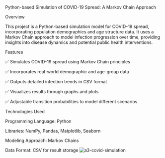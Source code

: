 Python-based Simulation of COVID-19 Spread: A Markov Chain Approach

Overview

This project is a Python-based simulation model for COVID-19 spread, incorporating population demographics and age structure data. It uses a Markov Chain approach to model infection progression over time, providing insights into disease dynamics and potential public health interventions.

Features

✅ Simulates COVID-19 spread using Markov Chain principles

✅ Incorporates real-world demographic and age-group data

✅ Outputs detailed infection trends in CSV format

✅ Visualizes results through graphs and plots

✅ Adjustable transition probabilities to model different scenarios

Technologies Used

Programming Language: Python

Libraries: NumPy, Pandas, Matplotlib, Seaborn

Modeling Approach: Markov Chains

Data Format: CSV for result storage
![a3-covid-simulation](https://github.com/user-attachments/assets/d0d3236d-7d44-4bb5-b032-2e1f19f4b321)


